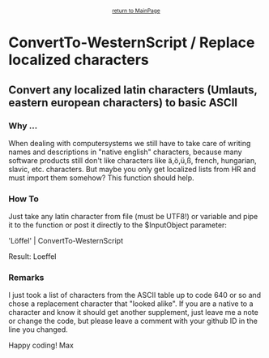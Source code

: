 <center><a href="https://otterkring.github.io/MainPage" style="font-size:75%;">return to MainPage</a></center>

# ConvertTo-WesternScript / Replace localized characters
## Convert any localized latin characters (Umlauts, eastern european characters) to basic ASCII

### Why ...

When dealing with computersystems we still have to take care of writing names and descriptions in "native english" characters, because many software products still don't like characters like ä,ö,ü,ß, french, hungarian, slavic, etc. characters.
But maybe you only get localized lists from HR and must import them somehow? This function should help.

### How To

Just take any latin character from file (must be UTF8!) or variable and pipe it to the function or post it directly to the $InputObject parameter:

  'Löffel' | ConvertTo-WesternScript

Result: Loeffel

### Remarks

I just took a list of characters from the ASCII table up to code 640 or so and chose a replacement character that "looked alike". If you are a native to a character and know it should get another supplement, just leave me a note or change the code, but please leave a comment with your github ID in the line you changed.

Happy coding!
Max
